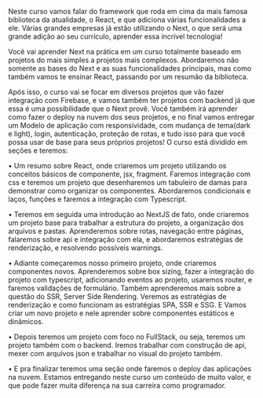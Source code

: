 Neste curso vamos falar do framework que roda em cima da mais famosa biblioteca da atualidade, o React, e que adiciona várias funcionalidades a ele. Várias grandes empresas já estão utilizando o Next, o que será uma grande adição ao seu currículo, aprender essa incrível tecnologia!

Você vai aprender Next na prática em um curso totalmente baseado em projetos do mais simples a projetos mais complexos. Abordaremos não somente as bases do Next e as suas funcionalidades principais, mas como também vamos te ensinar React, passando por um resumão da biblioteca.

Após isso, o curso vai se focar em diversos projetos que vão fazer integração com Firebase, e vamos também ter projetos com backend já que essa é uma possibilidade que o Next provê. Você também irá aprender como fazer o deploy na nuvem dos seus projetos, e no final vamos entregar um Modelo de aplicação com responsividade, com mudança de tema(dark e light), login, autenticação, proteção de rotas, e tudo isso para que você possa usar de base para seus próprios projetos! O curso está dividido em seções e teremos:

• Um resumo sobre React, onde criaremos um projeto utilizando os conceitos básicos de componente, jsx, fragment. Faremos integração com css e teremos um projeto que desenharemos um tabuleiro de damas para demonstrar como organizar os componentes. Abordaremos condicionais e laços, funções e faremos a integração com Typescript.

• Teremos em seguida uma introdução ao NextJS de fato, onde criaremos um projeto base para trabalhar a estrutura do projeto, a organização dos arquivos e pastas. Aprenderemos sobre rotas, navegação entre páginas, falaremos sobre api e integração com ela, e abordaremos estratégias de renderização, e resolvendo possíveis warnings.

• Adiante começaremos nosso primeiro projeto, onde criaremos componentes novos. Aprenderemos sobre box sizing, fazer a integração do projeto com typescript, adicionando eventos ao projeto, usaremos router, e faremos validações de formulário. Também aprenderemos mais sobre a questão do SSR, Server Side Rendering. Veremos as estratégias de renderização e como funcionam as estratégias SPA, SSR e SSG. E Vamos criar um novo projeto e nele aprender sobre componentes estáticos e dinâmicos.

• Depois teremos um projeto com foco no FullStack, ou seja, teremos um projeto também com o backend. Iremos trabalhar com construção de api, mexer com arquivos json e trabalhar no visual do projeto também.

• E pra finalizar teremos uma seção onde faremos o deploy das aplicações na nuvem. Estamos entregando neste curso um conteúdo de muito valor, e que pode fazer muita diferença na sua carreira como programador. 